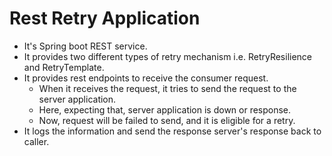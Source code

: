 # Rest Retry Application
- It's Spring boot REST service.
- It provides two different types of retry mechanism i.e. RetryResilience and RetryTemplate.
- It provides rest endpoints to receive the consumer request.
  - When it receives the request, it tries to send the request to the server application.
  - Here, expecting that, server application is down or response.
  - Now, request will be failed to send, and it is eligible for a retry.
- It logs the information and send the response server's response back to caller.
